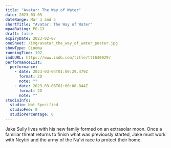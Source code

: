```yaml
---
title: "Avatar: The Way of Water"
date: 2023-03-05
dateRange: Mar 3 and 5
shortTitle: "Avatar: The Way of Water"
mpaaRating: PG-13
draft: false
expiryDate: 2023-02-07
oneSheet: /img/avatar_the_way_of_water_poster.jpg
showType: Cinema
runningTime: 192
imdbURL: https://www.imdb.com/title/tt1630029/
performanceList:
  performance:
    - date: 2023-03-04T01:00:29.479Z
      format: 2D
      note: ""
    - date: 2023-03-06T01:00:00.844Z
      format: 2D
      note: ""
studioInfo:
  studio: Not Specified
  studioFee: 0
  studioPercentage: 0
---
```


Jake Sully lives with his new family formed on an extrasolar moon. Once a familiar threat returns to finish what was previously started, Jake must work with Neytiri and the army of the Na'vi race to protect their home.